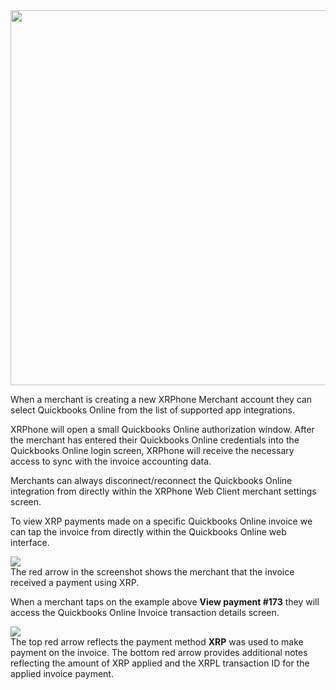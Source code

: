 <img src="https://files.readme.io/c675704-Screen_Shot_2022-07-24_at_12.57.34_PM.png" width="600px" />

When a merchant is creating a new XRPhone Merchant account they can select Quickbooks Online from the list of supported app integrations. 

XRPhone will open a small Quickbooks Online authorization window. After the merchant has entered their Quickbooks Online credentials into the Quickbooks Online login screen, XRPhone will receive the necessary access to sync with the invoice accounting data.

Merchants can always disconnect/reconnect the Quickbooks Online integration from directly within the XRPhone Web Client merchant settings screen.

To view XRP payments made on a specific Quickbooks Online invoice we can tap the invoice from directly within the Quickbooks Online web interface.

<img src="https://files.readme.io/e65f3a9-qb1.png" class="border" />
<div class="caption">The red arrow in the screenshot shows the merchant that the invoice received a payment using XRP.</div>

When a merchant taps on the example above **View payment #173** they will access the Quickbooks Online Invoice transaction details screen.

<img src="https://files.readme.io/5501e07-qb2.png" class="border" />
<div class="caption">The top red arrow reflects the payment method <b>XRP</b> was used to make payment on the invoice. The bottom red arrow provides additional notes reflecting the amount of XRP applied and the XRPL transaction ID for the applied invoice payment.</div>
